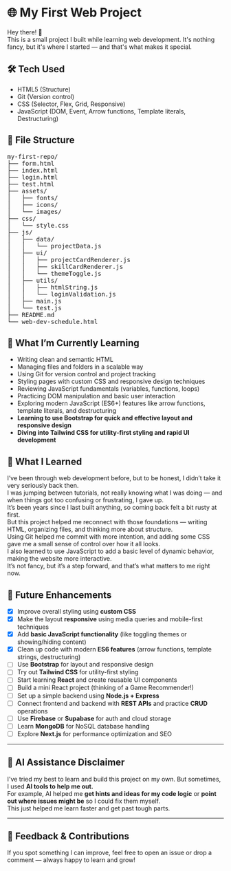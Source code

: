 # 🌐 My First Web Project

Hey there! 🙌  
This is a small project I built while learning web development. It's nothing fancy, but it's where I started — and that's what makes it special.

## 🛠 Tech Used

- HTML5 (Structure)
- Git (Version control)
- CSS (Selector, Flex, Grid, Responsive)
- JavaScript (DOM, Event, Arrow functions, Template literals, Destructuring)

## 📄 File Structure
<pre>
my-first-repo/
├── form.html
├── index.html
├── login.html
├── test.html
├── assets/
│   ├── fonts/
│   ├── icons/
│   └── images/
├── css/
│   └── style.css
├── js/
│   ├── data/
│   │   └── projectData.js
│   ├── ui/
│   │   ├── projectCardRenderer.js
│   │   ├── skillCardRenderer.js
│   │   └── themeToggle.js
│   ├── utils/
│   │   ├── htmlString.js
│   │   └── loginValidation.js
│   ├── main.js
│   └── test.js
├── README.md
└── web-dev-schedule.html
</pre>

## 🌱 What I’m Currently Learning

- Writing clean and semantic HTML
- Managing files and folders in a scalable way
- Using Git for version control and project tracking
- Styling pages with custom CSS and responsive design techniques
- Reviewing JavaScript fundamentals (variables, functions, loops)
- Practicing DOM manipulation and basic user interaction
- Exploring modern JavaScript (ES6+) features like arrow functions, template literals, and destructuring
- **Learning to use Bootstrap for quick and effective layout and responsive design**
- **Diving into Tailwind CSS for utility-first styling and rapid UI development**

## 📝 What I Learned

I’ve been through web development before, but to be honest, I didn’t take it very seriously back then.  
I was jumping between tutorials, not really knowing what I was doing — and when things got too confusing or frustrating, I gave up.  
It’s been years since I last built anything, so coming back felt a bit rusty at first.  
But this project helped me reconnect with those foundations — writing HTML, organizing files, and thinking more about structure.  
Using Git helped me commit with more intention, and adding some CSS gave me a small sense of control over how it all looks.  
I also learned to use JavaScript to add a basic level of dynamic behavior, making the website more interactive.  
It’s not fancy, but it’s a step forward, and that’s what matters to me right now.

## 🚧 Future Enhancements

- [x] Improve overall styling using **custom CSS**
- [x] Make the layout **responsive** using media queries and mobile-first techniques
- [x] Add **basic JavaScript functionality** (like toggling themes or showing/hiding content)  
- [x] Clean up code with modern **ES6 features** (arrow functions, template strings, destructuring)  
- [ ] Use **Bootstrap** for layout and responsive design  
- [ ] Try out **Tailwind CSS** for utility-first styling  
- [ ] Start learning **React** and create reusable UI components  
- [ ] Build a mini React project (thinking of a Game Recommender!)  
- [ ] Set up a simple backend using **Node.js + Express**  
- [ ] Connect frontend and backend with **REST APIs** and practice **CRUD** operations  
- [ ] Use **Firebase** or **Supabase** for auth and cloud storage  
- [ ] Learn **MongoDB** for NoSQL database handling  
- [ ] Explore **Next.js** for performance optimization and SEO 

---

## 🤖 AI Assistance Disclaimer

I've tried my best to learn and build this project on my own. But sometimes, I used **AI tools to help me out.**   
For example, AI helped me **get hints and ideas for my code logic** or **point out where issues might be** so I could fix them myself.   
This just helped me learn faster and get past tough parts.

---

## 💬 Feedback & Contributions

If you spot something I can improve, feel free to open an issue or drop a comment — always happy to learn and grow!